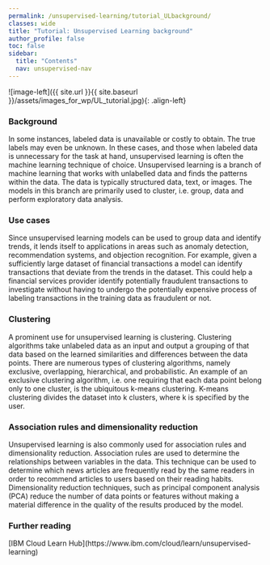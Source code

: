 ```yaml
---
permalink: /unsupervised-learning/tutorial_ULbackground/
classes: wide
title: "Tutorial: Unsupervised Learning background"
author_profile: false
toc: false
sidebar:
  title: "Contents"
  nav: unsupervised-nav
---
```



![image-left]({{ site.url }}{{ site.baseurl }}/assets/images_for_wp/UL_tutorial.jpg){: .align-left}


<h3>Background</h3>
In some instances, labeled data is unavailable or costly to obtain. The true labels may even be unknown. In these cases, and those when labeled data is unnecessary for the task at hand, unsupervised learning is often the machine learning technique of choice. Unsupervised learning is a branch of machine learning that works with unlabelled data and finds the patterns within the data. The data is typically structured data, text, or images. The models in this branch are primarily used to cluster, i.e. group, data and perform exploratory data analysis.

<h3>Use cases</h3>
Since unsupervised learning models can be used to group data and identify trends, it lends itself to applications in areas such as anomaly detection, recommendation systems, and objection recognition. For example, given a sufficiently large dataset of financial transactions a model can identify transactions that deviate from the trends in the dataset. This could help a financial services provider identify potentially fraudulent transactions to investigate without having to undergo the potentially expensive process of labeling transactions in the training data as fraudulent or not. 

<h3>Clustering</h3>
A prominent use for unsupervised learning is clustering. Clustering algorithms take unlabeled data as an input and output a grouping of that data based on the learned similarities and differences between the data points. There are numerous types of clustering algorithms, namely exclusive, overlapping, hierarchical, and probabilistic. An example of an exclusive clustering algorithm, i.e. one requiring that each data point belong only to one cluster, is the ubiquitous k-means clustering. K-means clustering divides the dataset into k clusters, where k is specified by the user. 

<h3>Association rules and dimensionality reduction</h3>
Unsupervised learning is also commonly used for association rules and dimensionality reduction. Association rules are used to determine the relationships between variables in the data. This technique can be used to determine which news articles are frequently read by the same readers in order to recommend articles to users based on their reading habits. Dimensionality reduction techniques, such as principal component analysis (PCA) reduce the number of data points or features without making a material difference in the quality of the results produced by the model.

<h3>Further reading</h3>
[IBM Cloud Learn Hub](https://www.ibm.com/cloud/learn/unsupervised-learning)
